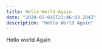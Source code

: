 ```yaml
---
title: Hello World Again
date: "2020-05-016T23:46:03.284Z"
description: "Hello World Again"
---
```

Hello world Again